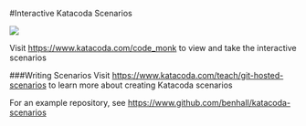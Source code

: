 #Interactive Katacoda Scenarios

[![](http://shields.katacoda.com/katacoda/code_monk/count.svg)](https://www.katacoda.com/code_monk "Get your profile on Katacoda.com")

Visit https://www.katacoda.com/code_monk to view and take the interactive scenarios

###Writing Scenarios
Visit https://www.katacoda.com/teach/git-hosted-scenarios to learn more about creating Katacoda scenarios

For an example repository, see https://www.github.com/benhall/katacoda-scenarios
